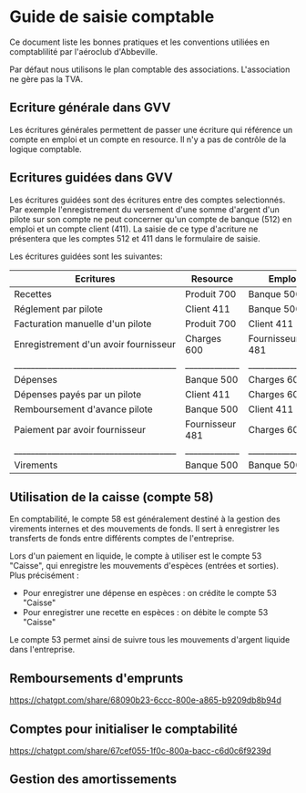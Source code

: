 # Guide de saisie comptable

Ce document liste les bonnes pratiques et les conventions utiliées en comptablilité par l'aéroclub d'Abbeville.

Par défaut nous utilisons le plan comptable des associations.
L'association ne gère pas la TVA.

## Ecriture générale dans GVV

Les écritures générales permettent de passer une écriture qui référence un compte en emploi et un compte en resource. Il n'y a pas de contrôle de la logique comptable.

## Ecritures guidées dans GVV

Les écritures guidées sont des écritures entre des comptes selectionnés. Par exemple l'enregistrement du versement d'une somme d'argent d'un pilote sur son compte ne peut concerner qu'un compte de banque (512) en emploi et un compte client (411). La saisie de ce type d'acriture ne présentera que les comptes 512 et 411 dans le formulaire de saisie.

Les écritures guidées sont les suivantes:

| Ecritures | Resource | Emploi |
|---------|-------|----------|
| Recettes | Produit 700 | Banque 500 |
| Réglement par pilote | Client 411 | Banque 500  |
| Facturation manuelle d'un pilote | Produit 700 | Client 411 |
| Enregistrement d'un avoir fournisseur | Charges 600 | Fournisseur 481 |
|_______________________________________|_____________|_________________|
| Dépenses | Banque 500  | Charges 600 |
| Dépenses payés par un pilote | Client 411 | Charges 600 |
| Remboursement d'avance pilote | Banque 500  |  Client 411 |
| Paiement par avoir fournisseur | Fournisseur 481 | Charges 600 |
|_______________________________________|_____________|_________________|
| Virements | Banque 500 | Banque 500 |


## Utilisation de la caisse (compte 58)

En comptabilité, le compte 58 est généralement destiné à la gestion des virements internes et des mouvements de fonds. Il sert à enregistrer les transferts de fonds entre différents comptes de l'entreprise.

Lors d'un paiement en liquide, le compte à utiliser est le compte 53 "Caisse", qui enregistre les mouvements d'espèces (entrées et sorties). Plus précisément :

- Pour enregistrer une dépense en espèces : on crédite le compte 53 "Caisse"
- Pour enregistrer une recette en espèces : on débite le compte 53 "Caisse"

Le compte 53 permet ainsi de suivre tous les mouvements d'argent liquide dans l'entreprise.

## Remboursements d'emprunts

https://chatgpt.com/share/68090b23-6ccc-800e-a865-b9209db8b94d


## Comptes pour initialiser le comptabilité

https://chatgpt.com/share/67cef055-1f0c-800a-bacc-c6d0c6f9239d

## Gestion des amortissements





